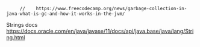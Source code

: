          //    https://www.freecodecamp.org/news/garbage-collection-in-java-what-is-gc-and-how-it-works-in-the-jvm/


Strings docs
https://docs.oracle.com/en/java/javase/11/docs/api/java.base/java/lang/String.html